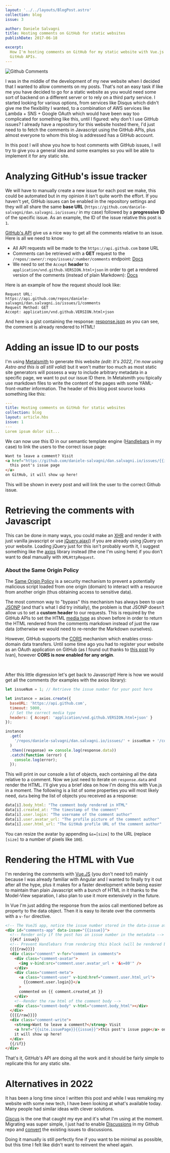 ```yaml
---
layout: '../../layouts/BlogPost.astro'
collection: blog
issue: 3

author: Daniele Salvagni
title: Hosting comments on GitHub for static websites
publishDate: 2017-06-18

excerpt:
  How I'm hosting comments on GitHub for my static website with Vue.js and
  GitHub APIs.
---
```


![Github Comments](/assets/img/content/001/github-comments.png)

I was in the middle of the development of my new website when I decided that I
wanted to allow comments on my posts. That's not an easy task if like me you
have decided to go for a static website as you would need some sort of backend
on a different server or to rely on a third party service. I started looking for
various options, from services like Disqus which didn't give me the flexibility
I wanted, to a combination of AWS services like Lambda + SNS + Google OAuth
which would have been way too complicated for something like this, until I
figured: why don't I use GitHub issues? I already have a repository for this
website hosted there, I'd just need to to fetch the comments in Javascript using
the GitHub APIs, plus almost everyone to whom this blog is addressed has a
GitHub account.

In this post I will show you how to host comments with GitHub issues, I will try
to give you a general idea and some examples so you will be able to implement it
for any static site.

# Analyzing GitHub's issue tracker

We will have to manually create a new issue for each post we make, this could be
automated but in my opinion it isn't quite worth the effort. If you haven't yet,
GitHub issues can be enabled in the repository settings and they will all share
the same **base URL**
(`https://github.com/daniele-salvagni/dan.salvagni.io/issues/` in my case)
followed by a **progressive ID** of the specific issue. As an example, the ID of
the issue relative this post is `1`.

[GitHub's API](https://developer.github.com/v3/issues/) give us a nice way to
get all the comments relative to an issue. Here is all we need to know:

- All API requests will be made to the `https://api.github.com` base URL
- Comments can be retrieved with a **GET** request to the
  `/repos/:owner/:repo/issues/:number/comments` endpoint:
  [Docs](https://developer.github.com/v3/issues/comments/)
- We need to set the `Accept` **header** to
  `application/vnd.github.VERSION.html+json` in order to get a rendered version
  of the comments (instead of plain Markdown):
  [Docs](https://developer.github.com/v3/media/#request-specific-version)

Here is an example of how the request should look like:

```
Request URL:
https://api.github.com/repos/daniele-salvagni/dan.salvagni.io/issues/1/comments
Request Method: GET
Accept: application/vnd.github.VERSION.html+json
```

And here is a gist containing the response:
[response.json](https://gist.github.com/daniele-salvagni/63275d66bce137d57a5c6c495dd5f877)
as you can see, the comment is already rendered to HTML!

# Adding an issue ID to our posts

I'm using [Metalsmith](https://github.com/segmentio/metalsmith) to generate this
website _(edit: It's 2022, I'm now using Astro and this is all still valid)_ but
it won't matter too much as most static site generators will possess a way to
include arbitrary metadata in a specific page, we want to put our issue ID
there. In Metalsmith you tipically use markdown files to write the content of
the pages with some YAML-front-matter information. The header of this blog post
source looks something like this:

```yaml
---
title: Hosting comments on GitHub for static websites
collection: blog
layout: article.hbs
issue: 1
---
Lorem ipsum dolor sit...
```

We can now use this ID in our semantic template engine
([Handlebars](http://handlebarsjs.com/) in my case) to link the users to the
correct issue page:

```html
Want to leave a comment? Visit
<a href="https://github.com/daniele-salvagni/dan.salvagni.io/issues/{{issue}}">
  this post's issue page
</a>
on GitHub, it will show up here!
```

This will be shown in every post and will link the user to the correct Github
issue.

# Retrieving the comments with Javascript

This can be done in many ways, you could make an
[XHR](https://developer.mozilla.org/en-US/docs/Web/API/XMLHttpRequest) and
render it with just vanilla javascript or use
[jQuery.ajax()](http://api.jquery.com/jquery.ajax/) if you are already using
jQuery on your website. Loading jQuery just for this isn't probably worth it, I
suggest something like the [axios](https://github.com/mzabriskie/axios) library
instead (the one I'm using here) if you don't want to deal manually with
`XMLHttpRequest`.

### About the Same Origin Policy

The [Same Origin Policy](https://en.wikipedia.org/wiki/Same-origin_policy) is a
security mechanism to prevent a potentially malicious script loaded from one
origin (domain) to interact with a resource from another origin (thus obtaining
access to sensitive data).

The most common way to "bypass" this mechanism has always been to use
[JSONP](http://en.wikipedia.org/wiki/JSONP) (and that's what I did try
initially), the problem is that JSONP doesn't allow us to set a **custom
header** to our requests. This is required by the GitHub APIs to set the HTML
[media type](https://developer.github.com/v3/media/) as shown before in order to
return the HTML rendered from the comments markdown instead of just the raw data
(otherwise we would need to re-render the Markdown ourselves).

However, GitHub supports the
[CORS](https://developer.mozilla.org/en-US/docs/Web/HTTP/Access_control_CORS)
mechanism which enables cross-domain data transfers. Until some time ago you had
to register your website as an OAuth application on GitHub (as I found out
thanks to
[this post](http://ivanzuzak.info/2011/02/18/github-hosted-comments-for-github-hosted-blogs.html)
by Ivan), however **CORS is now enabled for any origin**.

<br>

After this little digression let's get back to Javascript! Here is how we would
get all the comments (for examples with the axios library):

```javascript
let issueNum = 1; // Retrieve the issue number for your post here

let instance = axios.create({
  baseURL: 'https://api.github.com',
  timeout: 5000,
  // Set the correct media type
  headers: { Accept: 'application/vnd.github.VERSION.html+json' }
});

instance
  .get(
    '/repos/daniele-salvagni/dan.salvagni.io/issues/' + issueNum + '/comments'
  )
  .then((response) => console.log(response.data))
  .catch(function (error) {
    console.log(error);
  });
```

This will print in our console a list of objects, each containing all the data
relative to a comment. Now we just need to iterate on `response.data` and render
the HTML. I'll give you a brief idea on how I'm doing this with Vue.js in a
moment. The following is a list of some properties you will most likely need,
`data` being the list of objects you received as a response:

```javascript
data[i].body_html: "The comment body rendered in HTML"
data[i].created_at: "The timestamp of the comment"
data[i].user.login: "The username of the comment author"
data[i].user.avatar_url: "The profile picture of the comment author"
data[i].user.html_url: "The GitHub profile URL of the comment author"
```

You can resize the avatar by appending `&s=[size]` to the URL (replace `[size]`
to a number of pixels like `100`).

# Rendering the HTML with Vue

I'm rendering the comments with [Vue.JS](https://vuejs.org/) (you don't need
to!) mainly because I was already familiar with Angular and I wanted to finally
try it out after all the hype, plus it makes for a faster development while
being easier to maintain than plain Javascript with a bunch of HTML in it thanks
to the Model-View separation, I also plan to use it more extensively in the
future.

In Vue I'm just adding the response from the axios call mentioned before as
property to the data object. Then it is easy to iterate over the comments with a
`v-for` directive.

```html
<!-- The VueJS app, notice the issue number stored in the data-issue attribute -->
<div id="comments-app" data-issue="{{issue}}">
  <!-- Render only if the post has an issue number in the metadata -->
  {{#if issue}}
  <!-- Prevent Handlebars from rendering this block (will be rendered by Vue) -->
  {{{{raw}}}}
  <div class="comment" v-for="comment in comments">
    <div class="comment-avatar">
      <img v-bind:src="comment.user.avatar_url + '&s=80'" />
    </div>
    <div class="comment-meta">
      <a class="comment-user" v-bind:href="comment.user.html_url">
        {{comment.user.login}}</a
      >
      commented on {{ comment.created_at }}
    </div>
    <!--Render the raw html of the comment body -->
    <div class="comment-body" v-html="comment.body_html"></div>
  </div>
  {{{{/raw}}}}
  <div class="comment-write">
    <strong>Want to leave a comment?</strong> Visit
    <a href="{{site.issuePage}}{{issue}}">this post's issue page</a> on GitHub,
    it will show up here!
  </div>
  {{/if}}
</div>
```

That's it, GitHub's API are doing all the work and it should be fairly simple to
replicate this for any static site.

# Alternatives in 2022

It has been a long time since I written this post and while I was remaking my
website with some new tech, I have been looking at what's available today. Many
people had similar ideas with clever solutions.

[Giscus](https://giscus.app/) is the one that caught my eye and it's what I'm
using at the moment. Migrating was super simple, I just had to enable
[Discussions](https://docs.github.com/en/discussions) in my Github repo and
[convert](https://docs.github.com/en/discussions/managing-discussions-for-your-community/moderating-discussions#converting-an-issue-to-a-discussion)
the existing issues to discussions.

Doing it manually is still perfectly fine if you want to be minimal as possible,
but this time I felt like didn't want to reinvent the wheel again.
